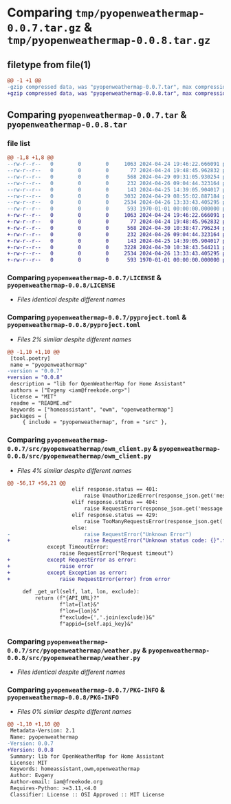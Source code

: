 # Comparing `tmp/pyopenweathermap-0.0.7.tar.gz` & `tmp/pyopenweathermap-0.0.8.tar.gz`

## filetype from file(1)

```diff
@@ -1 +1 @@
-gzip compressed data, was "pyopenweathermap-0.0.7.tar", max compression
+gzip compressed data, was "pyopenweathermap-0.0.8.tar", max compression
```

## Comparing `pyopenweathermap-0.0.7.tar` & `pyopenweathermap-0.0.8.tar`

### file list

```diff
@@ -1,8 +1,8 @@
--rw-r--r--   0        0        0     1063 2024-04-24 19:46:22.666091 pyopenweathermap-0.0.7/LICENSE
--rw-r--r--   0        0        0       77 2024-04-24 19:48:45.962832 pyopenweathermap-0.0.7/README.md
--rw-r--r--   0        0        0      568 2024-04-29 09:31:05.930254 pyopenweathermap-0.0.7/pyproject.toml
--rw-r--r--   0        0        0      232 2024-04-26 09:04:44.323164 pyopenweathermap-0.0.7/src/pyopenweathermap/__init__.py
--rw-r--r--   0        0        0      143 2024-04-25 14:39:05.904017 pyopenweathermap-0.0.7/src/pyopenweathermap/exception.py
--rw-r--r--   0        0        0     3032 2024-04-29 08:55:02.887184 pyopenweathermap-0.0.7/src/pyopenweathermap/owm_client.py
--rw-r--r--   0        0        0     2534 2024-04-26 13:33:43.405295 pyopenweathermap-0.0.7/src/pyopenweathermap/weather.py
--rw-r--r--   0        0        0      593 1970-01-01 00:00:00.000000 pyopenweathermap-0.0.7/PKG-INFO
+-rw-r--r--   0        0        0     1063 2024-04-24 19:46:22.666091 pyopenweathermap-0.0.8/LICENSE
+-rw-r--r--   0        0        0       77 2024-04-24 19:48:45.962832 pyopenweathermap-0.0.8/README.md
+-rw-r--r--   0        0        0      568 2024-04-30 10:38:47.796234 pyopenweathermap-0.0.8/pyproject.toml
+-rw-r--r--   0        0        0      232 2024-04-26 09:04:44.323164 pyopenweathermap-0.0.8/src/pyopenweathermap/__init__.py
+-rw-r--r--   0        0        0      143 2024-04-25 14:39:05.904017 pyopenweathermap-0.0.8/src/pyopenweathermap/exception.py
+-rw-r--r--   0        0        0     3228 2024-04-30 10:38:43.544211 pyopenweathermap-0.0.8/src/pyopenweathermap/owm_client.py
+-rw-r--r--   0        0        0     2534 2024-04-26 13:33:43.405295 pyopenweathermap-0.0.8/src/pyopenweathermap/weather.py
+-rw-r--r--   0        0        0      593 1970-01-01 00:00:00.000000 pyopenweathermap-0.0.8/PKG-INFO
```

### Comparing `pyopenweathermap-0.0.7/LICENSE` & `pyopenweathermap-0.0.8/LICENSE`

 * *Files identical despite different names*

### Comparing `pyopenweathermap-0.0.7/pyproject.toml` & `pyopenweathermap-0.0.8/pyproject.toml`

 * *Files 2% similar despite different names*

```diff
@@ -1,10 +1,10 @@
 [tool.poetry]
 name = "pyopenweathermap"
-version = "0.0.7"
+version = "0.0.8"
 description = "lib for OpenWeatherMap for Home Assistant"
 authors = ["Evgeny <iam@freekode.org>"]
 license = "MIT"
 readme = "README.md"
 keywords = ["homeassistant", "owm", "openweathermap"]
 packages = [
     { include = "pyopenweathermap", from = "src" },
```

### Comparing `pyopenweathermap-0.0.7/src/pyopenweathermap/owm_client.py` & `pyopenweathermap-0.0.8/src/pyopenweathermap/owm_client.py`

 * *Files 4% similar despite different names*

```diff
@@ -56,17 +56,21 @@
                     elif response.status == 401:
                         raise UnauthorizedError(response_json.get('message'))
                     elif response.status == 404:
                         raise RequestError(response_json.get('message'))
                     elif response.status == 429:
                         raise TooManyRequestsError(response_json.get('message'))
                     else:
-                        raise RequestError("Unknown Error")
+                        raise RequestError("Unknown status code: {}".format(response.status))
             except TimeoutError:
                 raise RequestError("Request timeout")
+            except RequestError as error:
+                raise error
+            except Exception as error:
+                raise RequestError(error) from error
 
     def _get_url(self, lat, lon, exclude):
         return (f"{API_URL}?"
                 f"lat={lat}&"
                 f"lon={lon}&"
                 f"exclude={','.join(exclude)}&"
                 f"appid={self.api_key}&"
```

### Comparing `pyopenweathermap-0.0.7/src/pyopenweathermap/weather.py` & `pyopenweathermap-0.0.8/src/pyopenweathermap/weather.py`

 * *Files identical despite different names*

### Comparing `pyopenweathermap-0.0.7/PKG-INFO` & `pyopenweathermap-0.0.8/PKG-INFO`

 * *Files 0% similar despite different names*

```diff
@@ -1,10 +1,10 @@
 Metadata-Version: 2.1
 Name: pyopenweathermap
-Version: 0.0.7
+Version: 0.0.8
 Summary: lib for OpenWeatherMap for Home Assistant
 License: MIT
 Keywords: homeassistant,owm,openweathermap
 Author: Evgeny
 Author-email: iam@freekode.org
 Requires-Python: >=3.11,<4.0
 Classifier: License :: OSI Approved :: MIT License
```

